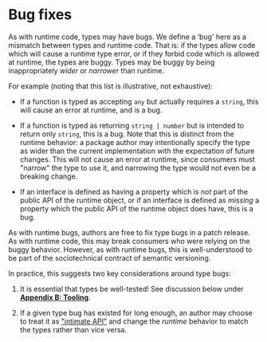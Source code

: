 # Bug fixes

As with runtime code, types may have bugs. We define a ‘bug' here as a mismatch between types and runtime code. That is: if the types allow code which will cause a runtime type error, or if they forbid code which is allowed at runtime, the types are buggy. Types may be buggy by being inappropriately *wider* or *narrower* than runtime.

For example (noting that this list is illustrative, not exhaustive):

-   If a function is typed as accepting `any` but actually requires a `string`, this will cause an error at runtime, and is a bug.

-   If a function is typed as returning `string | number` but is intended to return only `string`, this is a bug. Note that this is distinct from the runtime behavior: a package author may intentionally specify the type as wider than the current implementation with the expectation of future changes. This will not cause an error at runtime, since consumers must "narrow" the type to use it, and narrowing the type would not even be a breaking change.

-   If an interface is defined as having a property which is *not* part of the public API of the runtime object, or if an interface is defined as *missing* a property which the public API of the runtime object does have, this is a bug.

As with runtime bugs, authors are free to fix type bugs in a patch release. As with runtime code, this may break consumers who were relying on the buggy behavior. However, as with runtime bugs, this is well-understood to be part of the sociotechnical contract of semantic versioning.

In practice, this suggests two key considerations around type bugs:

1.  It is essential that types be well-tested! See discussion below under [**Appendix B: Tooling**](#appendix-b-tooling).

2.  If a given type bug has existed for long enough, an author may choose to treat it as ["intimate API"][intimate] and change the *runtime* behavior to match the types rather than vice versa.

[intimate]: https://twitter.com/wycats/status/918644693759488005
